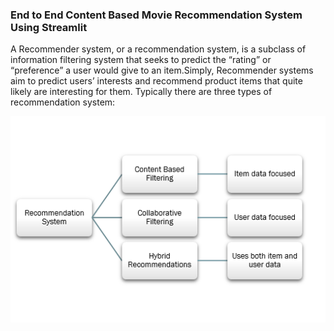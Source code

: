 ### End to End Content Based Movie Recommendation System Using Streamlit

A Recommender system, or a recommendation system, is a subclass of information filtering system that seeks to predict the “rating” or “preference” a user would give to an item.Simply, Recommender systems aim to predict users’ interests and recommend product items that quite likely are interesting for them. Typically there are three types of recommendation system:

<p align="center">
<img src = "https://github.com/Aditya02012004/Movie_Recommender_System/blob/main/Images/Types-of-Recommendation-Systems.png">
</p>
